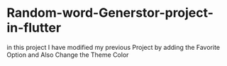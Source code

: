 # Random-word-Generstor-project-in-flutter
in this project I have modified my previous Project by adding the Favorite Option and Also Change the Theme Color  
